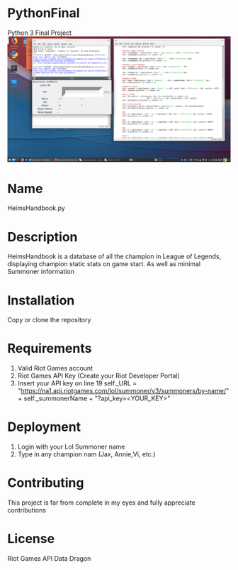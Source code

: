 # PythonFinal
Python 3 Final Project
<img src = "Code.png"/>

# Name
HeimsHandbook.py

# Description
HeimsHandbook is a database of all the champion in League of Legends, displaying champion static stats on game start. As well as minimal Summoner information

# Installation
Copy or clone the repository

# Requirements
1) Valid Riot Games account
2) Riot Games API Key (Create your Riot Developer Portal)
3) Insert your API key on line 19
self._URL = "https://na1.api.riotgames.com/lol/summoner/v3/summoners/by-name/" + self._summonerName + "?api_key=<YOUR_KEY>"

# Deployment
1) Login with your Lol Summoner name
2) Type in any champion nam (Jax, Annie,Vi, etc.)

# Contributing
This project is far from complete in my eyes and fully appreciate contributions

# License
Riot Games API
Data Dragon
